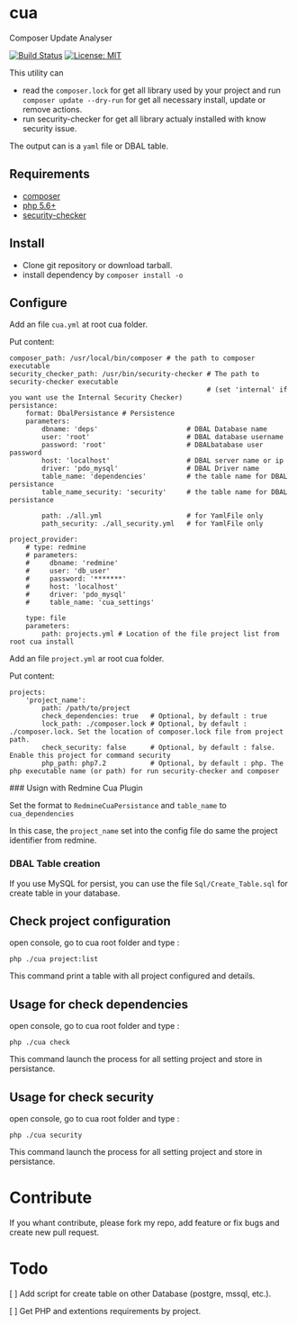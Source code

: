 # cua
Composer Update Analyser

[![Build Status](https://travis-ci.org/Mactronique/cua.svg?branch=master)](https://travis-ci.org/Mactronique/cua) [![License: MIT](https://img.shields.io/badge/License-MIT-yellow.svg)](https://opensource.org/licenses/MIT)

This utility can 
* read the `composer.lock` for get all library used by your project and run `composer update --dry-run` for get all necessary install, update or remove actions.
* run security-checker for get all library actualy installed with know security issue.

The output can is a `yaml` file or DBAL table.

## Requirements

* [composer](https://getcomposer.org/)
* [php 5.6+](http://php.net)
* [security-checker](https://security.sensiolabs.org/)

## Install

* Clone git repository or download tarball.
* install dependency by `composer install -o`

## Configure

Add an file `cua.yml` at root cua folder.

Put content:

```
composer_path: /usr/local/bin/composer # the path to composer executable
security_checker_path: /usr/bin/security-checker # The path to security-checker executable
                                                 # (set 'internal' if you want use the Internal Security Checker)
persistance:
    format: DbalPersistance # Persistence
    parameters:
        dbname: 'deps'                      # DBAL Database name
        user: 'root'                        # DBAL database username
        password: 'root'                    # DBALbatabase user password
        host: 'localhost'                   # DBAL server name or ip
        driver: 'pdo_mysql'                 # DBAL Driver name
        table_name: 'dependencies'          # the table name for DBAL persistance
        table_name_security: 'security'     # the table name for DBAL persistance

        path: ./all.yml                     # for YamlFile only
        path_security: ./all_security.yml   # for YamlFile only

project_provider:
    # type: redmine
    # parameters:
    #     dbname: 'redmine'
    #     user: 'db_user'
    #     password: '*******'
    #     host: 'localhost'
    #     driver: 'pdo_mysql'
    #     table_name: 'cua_settings'

    type: file
    parameters:
        path: projects.yml # Location of the file project list from root cua install
```

Add an file `project.yml` ar root cua folder.

Put content:

```
projects:
    'project_name':
        path: /path/to/project
        check_dependencies: true   # Optional, by default : true
        lock_path: ./composer.lock # Optional, by default : ./composer.lock. Set the location of composer.lock file from project path.
        check_security: false      # Optional, by default : false. Enable this project for command security
        php_path: php7.2           # Optional, by default : php. The php executable name (or path) for run security-checker and composer
```


### Usign with Redmine Cua Plugin

Set the format to `RedmineCuaPersistance` and `table_name` to `cua_dependencies`

In this case, the `project_name` set into the config file do same the project identifier from redmine.


### DBAL Table creation

If you use MySQL for persist, you can use the file `Sql/Create_Table.sql` for create table in your database.


## Check project configuration

open console, go to cua root folder and type :

```
php ./cua project:list
```

This command print a table with all project configured and details.

## Usage for check dependencies

open console, go to cua root folder and type :

```
php ./cua check
```

This command launch the process for all setting project and store in persistance.

## Usage for check security

open console, go to cua root folder and type :

```
php ./cua security
```

This command launch the process for all setting project and store in persistance.



# Contribute

If you whant contribute, please fork my repo, add feature or fix bugs and create new pull request.


# Todo

[ ] Add script for create table on other Database (postgre, mssql, etc.).

[ ] Get PHP and extentions requirements by project.

